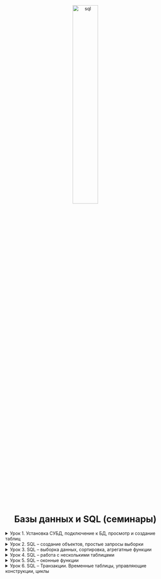 <div id="header" align="center">
  <img src="https://i.ibb.co/sySW9mg/sql.png" alt="sql" border="0" style="width: 40%; height: 40%;" />
<h1>
  Базы данных и SQL (семинары)
</h1>
</div>

<details>
<summary>
Урок 1. Установка СУБД, подключение к БД, просмотр и создание таблиц
</summary>
<br>

[![Static Badge](https://img.shields.io/badge/Урок_1._Установка_СУБД,_подключение_к_БД,_просмотр_и_создание_таблиц-black?style=flat-square)](https://github.com/vitaliyfomin/dbsqlseminar/tree/main/lesson01)

[![Static Badge](https://img.shields.io/badge/TASK01-black?style=flat-square)](https://github.com/vitaliyfomin/dbsqlseminar/tree/main/lesson01/task01) [![Static Badge](https://img.shields.io/badge/TASK02-black?style=flat-square)](https://github.com/vitaliyfomin/dbsqlseminar/tree/main/lesson01/task02) [![Static Badge](https://img.shields.io/badge/TASK03-black?style=flat-square)](https://github.com/vitaliyfomin/dbsqlseminar/tree/main/lesson01/task03)

</details>

<details>
<summary>
Урок 2. SQL – создание объектов, простые запросы выборки
</summary>
<br>

[![Static Badge](https://img.shields.io/badge/Урок_2._SQL_–_создание_объектов,_простые_запросы_выборки-black?style=flat-square)](https://github.com/vitaliyfomin/dbsqlseminar/tree/main/lesson02)

[![Static Badge](https://img.shields.io/badge/TASK01-black?style=flat-square)](https://github.com/vitaliyfomin/dbsqlseminar/tree/main/lesson02/task01) [![Static Badge](https://img.shields.io/badge/TASK02-black?style=flat-square)](https://github.com/vitaliyfomin/dbsqlseminar/tree/main/lesson02/task02) [![Static Badge](https://img.shields.io/badge/TASK03-black?style=flat-square)](https://github.com/vitaliyfomin/dbsqlseminar/tree/main/lesson02/task03) [![Static Badge](https://img.shields.io/badge/TASK04-black?style=flat-square)](https://github.com/vitaliyfomin/dbsqlseminar/tree/main/lesson02/task04)

</details>

<details>
<summary>
Урок 3. SQL – выборка данных, сортировка, агрегатные функции
</summary>
<br>

[![Static Badge](https://img.shields.io/badge/Урок_3._SQL_–_выборка_данных,_сортировка,_агрегатные_функции-black?style=flat-square)](https://github.com/vitaliyfomin/dbsqlseminar/tree/main/lesson03)

[![Static Badge](https://img.shields.io/badge/TASK01-black?style=flat-square)](https://github.com/vitaliyfomin/dbsqlseminar/tree/main/lesson03/task01) [![Static Badge](https://img.shields.io/badge/TASK02-black?style=flat-square)](https://github.com/vitaliyfomin/dbsqlseminar/tree/main/lesson03/task02) [![Static Badge](https://img.shields.io/badge/TASK03-black?style=flat-square)](https://github.com/vitaliyfomin/dbsqlseminar/tree/main/lesson03/task03) [![Static Badge](https://img.shields.io/badge/TASK04-black?style=flat-square)](https://github.com/vitaliyfomin/dbsqlseminar/tree/main/lesson03/task04) [![Static Badge](https://img.shields.io/badge/TASK05-black?style=flat-square)](https://github.com/vitaliyfomin/dbsqlseminar/tree/main/lesson03/task05) [![Static Badge](https://img.shields.io/badge/TASK06-black?style=flat-square)](https://github.com/vitaliyfomin/dbsqlseminar/tree/main/lesson03/task06) [![Static Badge](https://img.shields.io/badge/TASK07-black?style=flat-square)](https://github.com/vitaliyfomin/dbsqlseminar/tree/main/lesson03/task07)

</details>

<details>
<summary>
Урок 4. SQL – работа с несколькими таблицами
</summary>
<br>

[![Static Badge](https://img.shields.io/badge/Урок_4._SQL_–_работа_с_несколькими_таблицами-black?style=flat-square)](https://github.com/vitaliyfomin/dbsqlseminar/tree/main/lesson04)

[![Static Badge](https://img.shields.io/badge/TASK01-black?style=flat-square)](https://github.com/vitaliyfomin/dbsqlseminar/tree/main/lesson04/task01) [![Static Badge](https://img.shields.io/badge/TASK02-black?style=flat-square)](https://github.com/vitaliyfomin/dbsqlseminar/tree/main/lesson04/task02) [![Static Badge](https://img.shields.io/badge/TASK03-black?style=flat-square)](https://github.com/vitaliyfomin/dbsqlseminar/tree/main/lesson04/task03) [![Static Badge](https://img.shields.io/badge/TASK04-black?style=flat-square)](https://github.com/vitaliyfomin/dbsqlseminar/tree/main/lesson04/task04)

</details>

<details>
<summary>
Урок 5. SQL – оконные функции
</summary>
<br>

[![Static Badge](https://img.shields.io/badge/Урок_5._SQL_–_оконные_функции-black?style=flat-square)](https://github.com/vitaliyfomin/dbsqlseminar/tree/main/lesson05)

[![Static Badge](https://img.shields.io/badge/TASK01-black?style=flat-square)](https://github.com/vitaliyfomin/dbsqlseminar/tree/main/lesson05/task01) [![Static Badge](https://img.shields.io/badge/TASK02-black?style=flat-square)](https://github.com/vitaliyfomin/dbsqlseminar/tree/main/lesson05/task02)

</details>

<details>
<summary>
Урок 6. SQL – Транзакции. Временные таблицы, управляющие конструкции, циклы
</summary>
<br>

[![Static Badge](https://img.shields.io/badge/Урок_6._SQL_–_Транзакции._Временные_таблицы,_управляющие_конструкции,_циклы-black?style=flat-square)](https://github.com/vitaliyfomin/dbsqlseminar/tree/main/lesson06)

[![Static Badge](https://img.shields.io/badge/TASK01-black?style=flat-square)](https://github.com/vitaliyfomin/dbsqlseminar/tree/main/lesson06/task01)

</details>


